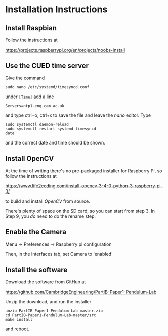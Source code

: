 ﻿# Installation Instructions

## Install Raspbian

Follow the instructions at

<https://projects.raspberrypi.org/en/projects/noobs-install>

## Use the CUED time server

Give the command

    sudo nano /etc/systemd/timesyncd.conf

under `[Time]` add a line

    Servers=ntp1.eng.cam.ac.uk

and type ctrl+o, ctrl+x to save the file and leave the *nano* editor. Type

    sudo systemctl daemon-reload
    sudo systemctl restart systemd-timesyncd
    date

and the correct date and time should be shown.

## Install OpenCV

At the time of writing there's no pre-packaged installer for Raspberry Pi, so follow the instructions at

<https://www.life2coding.com/install-opencv-3-4-0-python-3-raspberry-pi-3/>

to build and install *OpenCV* from source.

There's plenty of space on the SD card, so you can start from step 3.
In Step 9, you *do* need to do the rename step.

## Enable the Camera

Menu => Preferences => Raspberry pi configuration

Then, in the Interfaces tab, set Camera to 'enabled'

## Install the software

Download the software from GitHub at

<https://github.com/CambridgeEngineering/PartIB-Paper1-Pendulum-Lab>

Unzip the download, and run the installer

    unzip PartIB-Paper1-Pendulum-Lab-master.zip
    cd PartIB-Paper1-Pendulum-Lab-master/src
    make install

and reboot.